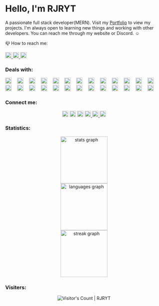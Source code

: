 <h1>Hello, I'm RJRYT</h1>

<p>A passionate full stack developer(MERN). Visit my <a href='https://rjryt.me'>Portfolio</a> to view my projects. I'm always open to learning new things and working with other developers. You can reach me through my website or Discord. ☺️</p>

📪 How to reach me:

<div align="left">
  <a href="https://www.linkedin.com/in/robin-jr" target="_blank">
    <img src="https://img.shields.io/static/v1?message=LinkedIn&logo=linkedin&label=&color=0077B5&logoColor=white&labelColor=&style=plastic" height="20" alt="linkedin logo"  />
  </a>
  <a href="https://discordapp.com/users/770988400047947796" target="_blank">
    <img src="https://img.shields.io/static/v1?message=Discord&logo=discord&label=&color=7289DA&logoColor=white&labelColor=&style=plastic" height="20" alt="discord logo"  />
  </a>
  <a href="https://twitter.com/rjryt_official" target="_blank">
    <img src="https://img.shields.io/static/v1?message=Twitter&logo=twitter&label=&color=1DA1F2&logoColor=white&labelColor=&style=plastic" height="20" alt="twitter logo"  />
  </a>
</div>

###

<h3>Deals with:</h3>

<div align="left">
  <img src="https://cdn.jsdelivr.net/gh/devicons/devicon/icons/javascript/javascript-original.svg" height="20" alt="javascript logo"  />
  <img width="10" />
  <img src="https://cdn.jsdelivr.net/gh/devicons/devicon/icons/react/react-original.svg" height="20" alt="react logo"  />
  <img width="10" />
  <img src="https://cdn.jsdelivr.net/gh/devicons/devicon/icons/nodejs/nodejs-original.svg" height="20" alt="nodejs logo"  />
  <img width="10" />
  <img src="https://cdn.jsdelivr.net/gh/devicons/devicon/icons/amazonwebservices/amazonwebservices-original.svg" height="20" alt="amazonwebservices logo"  />
  <img width="10" />
  <img src="https://cdn.jsdelivr.net/gh/devicons/devicon/icons/azure/azure-original.svg" height="20" alt="azure logo"  />
  <img width="10" />
  <img src="https://cdn.jsdelivr.net/gh/devicons/devicon/icons/bootstrap/bootstrap-original.svg" height="20" alt="bootstrap logo"  />
  <img width="10" />
  <img src="https://cdn.jsdelivr.net/gh/devicons/devicon/icons/c/c-original.svg" height="20" alt="c logo"  />
  <img width="10" />
  <img src="https://cdn.jsdelivr.net/gh/devicons/devicon/icons/css3/css3-original.svg" height="20" alt="css3 logo"  />
  <img width="10" />
  <img src="https://cdn.jsdelivr.net/gh/devicons/devicon/icons/digitalocean/digitalocean-original.svg" height="20" alt="digitalocean logo"  />
  <img width="10" />
  <img src="https://cdn.jsdelivr.net/gh/devicons/devicon/icons/discordjs/discordjs-original.svg" height="20" alt="discordjs logo"  />
  <img width="10" />
  <img src="https://cdn.jsdelivr.net/gh/devicons/devicon/icons/express/express-original.svg" height="20" alt="express logo"  />
  <img width="10" />
  <img src="https://cdn.jsdelivr.net/gh/devicons/devicon/icons/firebase/firebase-plain.svg" height="20" alt="firebase logo"  />
  <img width="10" />
  <img src="https://cdn.jsdelivr.net/gh/devicons/devicon/icons/git/git-original.svg" height="20" alt="git logo"  />
  <img width="10" />
  <img src="https://cdn.jsdelivr.net/gh/devicons/devicon/icons/github/github-original.svg" height="20" alt="github logo"  />
  <img width="10" />
  <img src="https://cdn.jsdelivr.net/gh/devicons/devicon/icons/googlecloud/googlecloud-original.svg" height="20" alt="googlecloud logo"  />
  <img width="10" />
  <img src="https://cdn.jsdelivr.net/gh/devicons/devicon/icons/heroku/heroku-original.svg" height="20" alt="heroku logo"  />
  <img width="10" />
  <img src="https://cdn.jsdelivr.net/gh/devicons/devicon/icons/html5/html5-original.svg" height="20" alt="html5 logo"  />
  <img width="10" />
  <img src="https://cdn.jsdelivr.net/gh/devicons/devicon/icons/java/java-original.svg" height="20" alt="java logo"  />
  <img width="10" />
  <img src="https://cdn.jsdelivr.net/gh/devicons/devicon/icons/markdown/markdown-original.svg" height="20" alt="markdown logo"  />
  <img width="10" />
  <img src="https://cdn.jsdelivr.net/gh/devicons/devicon/icons/mongodb/mongodb-original.svg" height="20" alt="mongodb logo"  />
  <img width="10" />
  <img src="https://cdn.jsdelivr.net/gh/devicons/devicon/icons/mysql/mysql-original.svg" height="20" alt="mysql logo"  />
  <img width="10" />
  <img src="https://cdn.jsdelivr.net/gh/devicons/devicon/icons/nginx/nginx-original.svg" height="20" alt="nginx logo"  />
  <img width="10" />
  <img src="https://cdn.jsdelivr.net/gh/devicons/devicon/icons/npm/npm-original-wordmark.svg" height="20" alt="npm logo"  />
  <img width="10" />
  <img src="https://cdn.jsdelivr.net/gh/devicons/devicon/icons/python/python-original.svg" height="20" alt="python logo"  />
  <img width="10" />
  <img src="https://cdn.jsdelivr.net/gh/devicons/devicon/icons/ssh/ssh-original.svg" height="20" alt="ssh logo"  />
  <img width="10" />
  <img src="https://cdn.jsdelivr.net/gh/devicons/devicon/icons/vscode/vscode-original.svg" height="20" alt="vscode logo"  />
</div>

###

<h3>Connect me:</h3>

<div align="center">
  <a href="https://www.linkedin.com/in/robin-jr" target="_blank">
  <img src="https://img.shields.io/static/v1?message=LinkedIn&logo=linkedin&label=&color=0077B5&logoColor=white&labelColor=&style=flat" height="20" alt="linkedin logo"  /></a>
    <a href="https://discordapp.com/users/770988400047947796" target="_blank">
  <img src="https://img.shields.io/static/v1?message=Discord&logo=discord&label=&color=7289DA&logoColor=white&labelColor=&style=flat" height="20" alt="discord logo"  /></a>
      <a href="mailto:robinjratr@gmail.com" target="_blank">
  <img src="https://img.shields.io/static/v1?message=Gmail&logo=gmail&label=&color=D14836&logoColor=white&labelColor=&style=flat" height="20" alt="gmail logo"  /></a>
        <a href="https://www.instagram.com/rjryt_" target="_blank">
  <img src="https://img.shields.io/static/v1?message=Instagram&logo=instagram&label=&color=E4405F&logoColor=white&labelColor=&style=flat" height="20" alt="instagram logo"  />
        </a>
          <a href="https://twitter.com/rjryt_official" target="_blank">
  <img src="https://img.shields.io/static/v1?message=Twitter&logo=twitter&label=&color=1DA1F2&logoColor=white&labelColor=&style=flat" height="20" alt="twitter logo"  />
          </a>
            <a href="https://replit.com/@somaliyo" target="_blank">
  <img src="https://img.shields.io/static/v1?message=Replit&logo=replit&label=&color=F26207&logoColor=white&labelColor=&style=flat" height="20" alt="replit logo"  />
          </a>
</div>

###

<h3>Statistics:</h3>
<div align="center">
  <img src="https://github-readme-stats.vercel.app/api?username=RJRYT&hide_title=false&hide_rank=false&show_icons=true&include_all_commits=true&count_private=true&disable_animations=false&theme=dracula&locale=en&hide_border=true&order=1" height="150" alt="stats graph" /> <br>
  <img src="https://github-readme-stats.vercel.app/api/top-langs?username=RJRYT&locale=en&hide_title=false&layout=compact&card_width=320&langs_count=5&theme=dracula&hide_border=true&order=2" height="150" alt="languages graph" /> <br>
  <img src="https://streak-stats.demolab.com?user=RJRYT&locale=en&mode=daily&theme=dracula&hide_border=true&border_radius=5&date_format=j M[ Y]&order=3" height="150" alt="streak graph"  />
</div>

###

<h3>Visiters:</h3>

<p align="center"><img src="https://profile-counter.glitch.me/RJRYT/count.svg" alt="Visitor's Count | RJRYT" /></p>
<br/>
